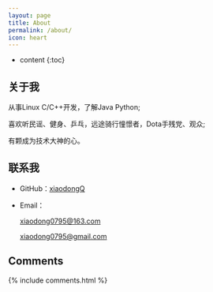 ```yaml
---
layout: page
title: About
permalink: /about/
icon: heart
---
```


* content
{:toc}

## 关于我

从事Linux C/C++开发，了解Java Python;

喜欢听民谣、健身、乒乓，远途骑行憧憬者，Dota手残党、观众;

有颗成为技术大神的心。

## 联系我

* GitHub：[xiaodongQ](https://github.com/xiaodongQ)
* Email：

    <xiaodong0795@163.com>

    <xiaodong0795@gmail.com>


## Comments

{% include comments.html %}
